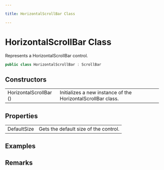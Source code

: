 ```yaml
---

title: HorizontalScrollBar Class

---
```


# HorizontalScrollBar Class

Represents a HorizontalScrollBar control.

```csharp
public class HorizontalScrollBar : ScrollBar 
```

## Constructors

<table>
<tr><td>HorizontalScrollBar ()</td><td>Initializes a new instance of the HorizontalScrollBar class.</td></tr>
</table>

## Properties

<table>
<tr><td>DefaultSize</td><td>Gets the default size of the control.</td></tr>
</table>

<!-- Only change content below this line, anything above this line will be lost when regenerated. -->

## Examples

## Remarks

